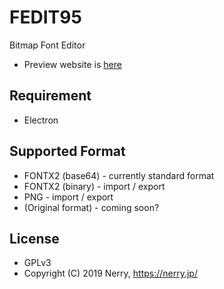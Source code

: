 # FEDIT95

Bitmap Font Editor

- Preview website is [here](https://nerry.jp/fedit95/src/)

## Requirement

- Electron

## Supported Format

- FONTX2 (base64) - currently standard format
- FONTX2 (binary) - import / export
- PNG - import / export
- (Original format) - coming soon?

## License

- GPLv3
- Copyright (C) 2019 Nerry, https://nerry.jp/

